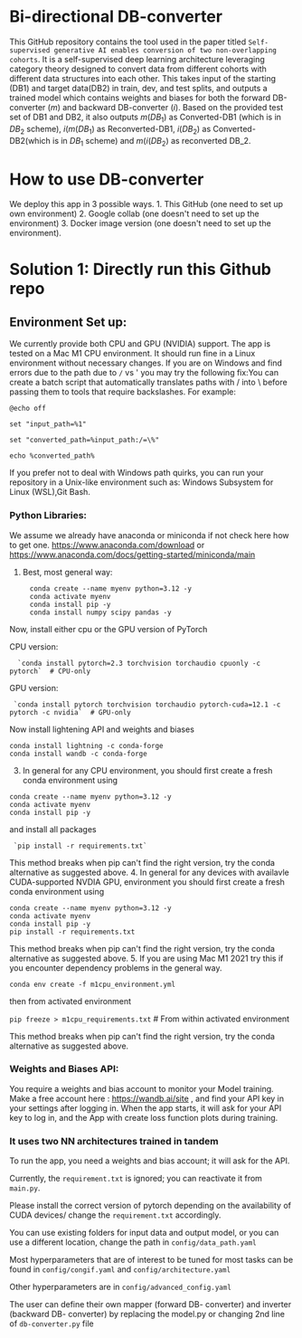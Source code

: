 # Bi-directional DB-converter 
This GitHub repository contains the tool used in the paper titled `Self-supervised generative AI enables conversion of two non-overlapping cohorts`. It is a self-supervised deep learning architecture leveraging category theory designed to convert data from different cohorts with different data structures into each other. This takes input of the starting (DB1) and target data(DB2) in train, dev, and test splits, and outputs a trained model which contains weights and biases for both the forward DB-converter ($m$) and backward DB-converter ($i$). Based on the provided test set of DB1 and DB2, it also outputs $m(DB_1)$ as Converted-DB1 (which is in $DB_2$ scheme), $i(m(DB_1)$ as Reconverted-DB1, $i(DB_2)$ as Converted-DB2(which is in $DB_1$ scheme) and $m(i(DB_2)$ as reconverted DB_2. 

# How to use DB-converter
We deploy this app in 3 possible ways. 1. This GitHub (one need to set up own environment) 2. Google collab (one doesn't need to set up the environment) 3. Docker image version (one doesn't need to set up the environment). 



# Solution 1: Directly run this Github repo

## Environment Set up:
We currently provide both CPU and GPU (NVIDIA) support. The app is tested on a Mac M1 CPU environment.
It should run fine in a Linux environment without necessary changes. If you are on Windows and find errors due to the path due to `/` vs \' you may try the following fix:You can create a batch script that automatically translates paths with / into \ before passing them to tools that require backslashes. For example:
```
@echo off

set "input_path=%1"

set "converted_path=%input_path:/=\%"

echo %converted_path%
```
If you prefer not to deal with Windows path quirks, you can run your repository in a Unix-like environment such as: Windows Subsystem for Linux (WSL),Git Bash.

### Python Libraries:
We assume we already have anaconda or miniconda if not check here how to get one. https://www.anaconda.com/download or https://www.anaconda.com/docs/getting-started/miniconda/main

1. Best, most general way:
```
     conda create --name myenv python=3.12 -y
     conda activate myenv
     conda install pip -y
     conda install numpy scipy pandas -y
```
   Now, install either cpu or the GPU version of PyTorch
   
   CPU version:
   
      `conda install pytorch=2.3 torchvision torchaudio cpuonly -c pytorch`  # CPU-only
   
   GPU version:
   
     `conda install pytorch torchvision torchaudio pytorch-cuda=12.1 -c pytorch -c nvidia`  # GPU-only
     
   Now install lightening API and weights and biases
```
conda install lightning -c conda-forge
conda install wandb -c conda-forge
```
 
3. In general for any CPU environment, you should first create a fresh conda environment using
```
conda create --name myenv python=3.12 -y
conda activate myenv
conda install pip -y
```
   and install all packages
   
     `pip install -r requirements.txt`
     
   This method breaks when pip can't find the right version, try the conda alternative as suggested above.
4. In general for any devices with availavle CUDA-supported NVDIA GPU, environment you should first create a fresh conda environment using
```
conda create --name myenv python=3.12 -y
conda activate myenv
conda install pip -y
pip install -r requirements.txt
```
   This method breaks when pip can't find the right version, try the conda alternative as suggested above.
5. If you are using Mac M1 2021 try this if you encounter dependency problems in the general way. 

  `conda env create -f m1cpu_environment.yml`
  
then from activated environment

  `pip freeze > m1cpu_requirements.txt`  # From within activated environment
  
  This method breaks when pip can't find the right version, try the conda alternative as suggested above.

### Weights and Biases API:
You require a weights and bias account to monitor your Model training. Make a free account here : https://wandb.ai/site , and find your API key in your settings after logging in. When the app starts, it will ask for your API key to log in, and the App with create loss function plots during training.






### It uses two NN architectures trained in tandem

To run the app, you need a weights and bias account; it will ask for the API.

Currently, the `requirement.txt` is ignored; you can reactivate it from `main.py`.

Please install the correct version of pytorch depending on the availability of CUDA devices/ change the `requirement.txt` accordingly.

You can use existing folders for input data and output model, or you can use a different location, change the path in `config/data_path.yaml`

Most hyperparameters that are of interest to be tuned for most tasks can be found in `config/congif.yaml` and `config/architecture.yaml`

Other hyperparameters are in `config/advanced_config.yaml`

The user can define their own mapper (forward DB- converter) and inverter (backward DB- converter) by replacing the model.py or changing 2nd line of `db-converter.py` file

